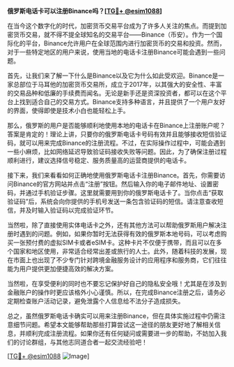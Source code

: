 **俄罗斯电话卡可以注册Binance吗？[[TG💪+ @esim1088](https://t.me/s/esim1088)]**

在当今这个数字化的时代，加密货币交易平台成为了许多人关注的焦点。而提到加密货币交易，就不得不提全球知名的交易平台——Binance（币安）。作为一个国际化的平台，Binance允许用户在全球范围内进行加密货币的交易和投资。然而，对于一些特定地区的用户来说，使用当地的电话卡注册Binance可能会遇到一些问题。

首先，让我们来了解一下什么是Binance以及它为什么如此受欢迎。Binance是一家总部位于马耳他的加密货币交易所，成立于2017年，以其强大的安全性、丰富的交易品种和低廉的手续费而闻名。无论是新手还是资深投资者，都可以在这个平台上找到适合自己的交易方式。Binance支持多种语言，并且提供了一个用户友好的界面，使得即使是技术小白也能轻松上手。

那么，俄罗斯的用户是否能够顺利地使用本地的电话卡在Binance上注册账户呢？答案是肯定的！理论上讲，只要你的俄罗斯电话卡号码有效并且能够接收短信验证码，就可以用来完成Binance的注册流程。不过，在实际操作过程中，可能会遇到一些小麻烦，比如网络延迟导致验证码接收失败等问题。因此，为了确保注册过程顺利进行，建议选择信号稳定、服务质量高的运营商提供的电话卡。

接下来，我们来看看如何正确地使用俄罗斯电话卡注册Binance。首先，你需要访问Binance的官方网站并点击“注册”按钮。然后输入你的电子邮件地址、设置密码，并通过手机验证步骤。这里就需要用到你的俄罗斯电话卡了。当你点击“获取验证码”后，系统会向你提供的手机号发送一条包含验证码的短信。请注意查收短信，并及时输入验证码以完成验证环节。

当然啦，除了直接使用实体电话卡之外，还有其他方法可以帮助俄罗斯用户解决注册时遇到的问题。例如，如果你暂时无法获得有效的俄罗斯本地号码，可以考虑购买一张预付费的虚拟SIM卡或者eSIM卡。这种卡片不仅便于携带，而且可以在多个国家和地区使用，非常适合经常出差或旅行的人士。此外，随着科技的发展，现在市面上也出现了不少专门针对跨境金融服务设计的应用程序和服务商，它们往往能为用户提供更加便捷高效的解决方案。

当然啦，在享受便利的同时也不要忘记保护好自己的隐私安全哦！尤其是在涉及到金融账户的操作时更应该格外小心谨慎。所以，在完成Binance注册之后，请务必定期检查账户活动记录，避免泄露个人信息给不法分子造成损失。

总之，虽然俄罗斯电话卡确实可以用来注册Binance，但在具体实施过程中仍需注意细节问题。希望本文能够帮助那些打算尝试这一途径的朋友更好地了解相关信息，并顺利完成注册流程。如果你还有任何疑问或需要进一步的帮助，不妨加入我们的讨论群组，与其他志同道合者一起交流经验吧！

[[TG💪+ @esim1088](https://t.me/s/esim1088) ![Image](https://i.postimg.cc/4NQfJmqS/Snipaste-2025-05-13-00-14-12.png)]